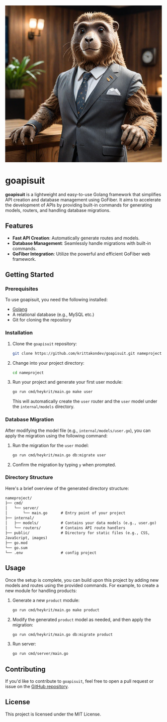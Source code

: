 [![Project Logo](logo.png)](https://github.com/krittakondev/goapisuit)

# goapisuit

**goapisuit** is a lightweight and easy-to-use Golang framework that simplifies API creation and database management using GoFiber. It aims to accelerate the development of APIs by providing built-in commands for generating models, routers, and handling database migrations.

## Features

- **Fast API Creation**: Automatically generate routes and models.
- **Database Management**: Seamlessly handle migrations with built-in commands.
- **GoFiber Integration**: Utilize the powerful and efficient GoFiber web framework.

## Getting Started

### Prerequisites

To use goapisuit, you need the following installed:

- [Golang](https://golang.org/dl/)
- A relational database (e.g., MySQL etc.)
- Git for cloning the repository

### Installation

1. Clone the `goapisuit` repository:

   ```bash
   git clone https://github.com/krittakondev/goapisuit.git nameproject
   ```

2. Change into your project directory:

   ```bash
   cd nameproject
   ```

3. Run your project and generate your first user module:

   ```bash
   go run cmd/heykrit/main.go make user
   ```

   This will automatically create the `user` router and the `user` model under the `internal/models` directory.

### Database Migration

After modifying the model file (e.g., `internal/models/user.go`), you can apply the migration using the following command:

1. Run the migration for the `user` model:

   ```bash
   go run cmd/heykrit/main.go db:migrate user
   ```

2. Confirm the migration by typing `y` when prompted.

### Directory Structure

Here's a brief overview of the generated directory structure:

```
nameproject/
├── cmd/
│   └── server/
│       └── main.go      # Entry point of your project
├── internal/
│   ├── models/          # Contains your data models (e.g., user.go)
│   └── routers/         # Contains API route handlers
├── public/              # Directory for static files (e.g., CSS, JavaScript, images)
├── go.mod
└── go.sum
└── .env                 # config project

```

## Usage

Once the setup is complete, you can build upon this project by adding new models and routes using the provided commands. For example, to create a new module for handling products:

1. Generate a new `product` module:

   ```bash
   go run cmd/heykrit/main.go make product
   ```

2. Modify the generated `product` model as needed, and then apply the migration:

   ```bash
   go run cmd/heykrit/main.go db:migrate product
   ```
3. Run server:

   ```bash
   go run cmd/server/main.go
   ```

## Contributing

If you'd like to contribute to `goapisuit`, feel free to open a pull request or issue on the [GitHub repository](https://github.com/krittakondev/goapisuit).

## License

This project is licensed under the MIT License.
